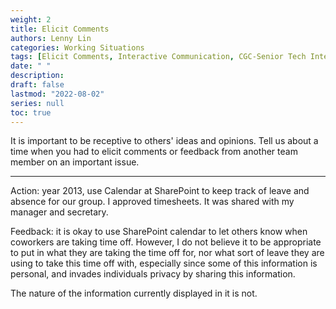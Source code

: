 ```yaml
---
weight: 2
title: Elicit Comments
authors: Lenny Lin
categories: Working Situations
tags: [Elicit Comments, Interactive Communication, CGC-Senior Tech Interview]
date: " "
description: 
draft: false
lastmod: "2022-08-02"
series: null
toc: true
---
```



It is important to be receptive to others' ideas and opinions.  Tell us about a time when you had to elicit comments or feedback from another team member on an important issue.

<!--more-->
---

Action: 
year 2013, use Calendar at SharePoint to keep track of leave and absence for our group. I approved timesheets.  It was shared with my manager and secretary.

Feedback: it is okay to use SharePoint calendar to let others know when coworkers are taking time off.  However, I do not believe it to be appropriate to put in what they are taking the time off for, nor what sort of leave they are using to take this time off with, especially since some of this information is personal, and invades individuals privacy by sharing this information.

The nature of the information currently displayed in it is not.
